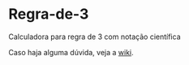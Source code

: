 # Regra-de-3
Calculadora para regra de 3 com notação científica

Caso haja alguma dúvida, veja a [wiki](https://github.com/andreszlima/Regra-de-3/wiki).
